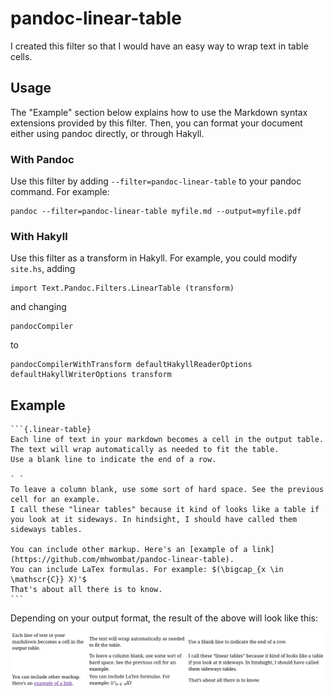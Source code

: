 # pandoc-linear-table

I created this filter so that I would have an easy way to wrap text
in table cells.

## Usage

The "Example" section below explains how to use the Markdown
syntax extensions provided by this filter.
Then, you can format your document either using pandoc directly,
or through Hakyll.

### With Pandoc

Use this filter by adding `--filter=pandoc-linear-table` to your pandoc command.
For example:

    pandoc --filter=pandoc-linear-table myfile.md --output=myfile.pdf

### With Hakyll

Use this filter as a transform in Hakyll.
For example, you could modify `site.hs`, adding

```
import Text.Pandoc.Filters.LinearTable (transform)
```

and changing

```
pandocCompiler
```

to

```
pandocCompilerWithTransform defaultHakyllReaderOptions defaultHakyllWriterOptions transform
```

## Example

    ```{.linear-table}
    Each line of text in your markdown becomes a cell in the output table.
    The text will wrap automatically as needed to fit the table.
    Use a blank line to indicate the end of a row.

    ` `
    To leave a column blank, use some sort of hard space. See the previous cell for an example.
    I call these "linear tables" because it kind of looks like a table if you look at it sideways. In hindsight, I should have called them sideways tables.

    You can include other markup. Here's an [example of a link](https://github.com/mhwombat/pandoc-linear-table).
    You can include LaTex formulas. For example: $(\bigcap_{x \in \mathscr{C}} X)'$
    That's about all there is to know.
    ```

Depending on your output format, the result of the above will look
like this:

![](table.png)
